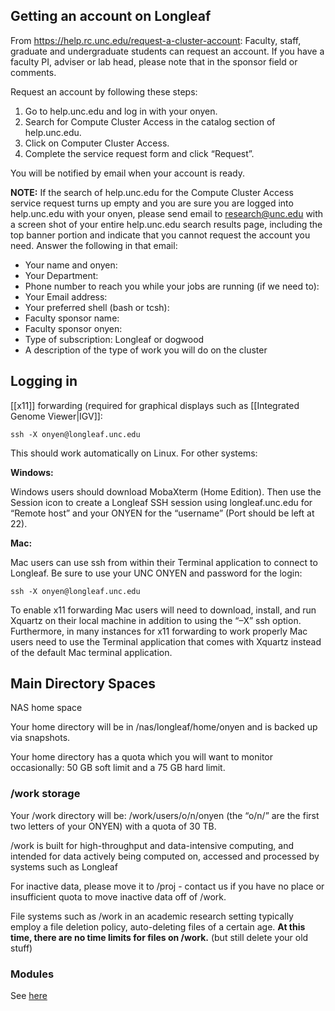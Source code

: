 ## Getting an account on Longleaf
From https://help.rc.unc.edu/request-a-cluster-account:
Faculty, staff, graduate and undergraduate students can request an account. If you have a faculty PI, adviser or lab head, please note that in the sponsor field or comments.

Request an account by following these steps:

1. Go to help.unc.edu and log in with your onyen.
2. Search for Compute Cluster Access in the catalog section of help.unc.edu.
3. Click on Computer Cluster Access.
4. Complete the service request form and click “Request”.

You will be notified by email when your account is ready.

**NOTE:** If the search of help.unc.edu for the Compute Cluster Access service request turns up empty and you are sure you are logged into help.unc.edu with your onyen, please send email to research@unc.edu with a screen shot of your entire help.unc.edu search results page, including the top banner portion and indicate that you cannot request the account you need. Answer the following in that email:
- Your name and onyen:
- Your Department:
- Phone number to reach you while your jobs are running (if we need to):
- Your Email address:
- Your preferred shell (bash or tcsh):
- Faculty sponsor name:
- Faculty sponsor onyen:
- Type of subscription: Longleaf or dogwood
- A description of the type of work you will do on the cluster

## Logging in

[[x11]] forwarding (required for graphical displays such as [[Integrated Genome Viewer|IGV]]:
```
ssh -X onyen@longleaf.unc.edu
```

This should work automatically on Linux. For other systems:

**Windows:**

Windows users should download MobaXterm (Home Edition). Then use the Session icon to create a Longleaf SSH session using longleaf.unc.edu for “Remote host” and your ONYEN for the “username” (Port should be left at 22).

**Mac:**

Mac users can use ssh from within their Terminal application to connect to Longleaf. Be sure to use your UNC ONYEN and password for the login:

```
ssh -X onyen@longleaf.unc.edu
```

To enable x11 forwarding Mac users will need to download, install, and run Xquartz on their local machine in addition to using the “–X” ssh option. Furthermore, in many instances for x11 forwarding to work properly Mac users need to use the Terminal application that comes with Xquartz instead of the default Mac terminal application.

## Main Directory Spaces

NAS home space

Your home directory will be in /nas/longleaf/home/onyen and is backed up via snapshots.

Your home directory has a quota which you will want to monitor occasionally: 50 GB soft limit and a 75 GB hard limit.

### /work storage

Your /work directory will be: /work/users/o/n/onyen (the “o/n/” are the first two letters of your ONYEN) with a quota of 30 TB.

/work is built for high-throughput and data-intensive computing, and intended for data actively being computed on, accessed and processed by systems such as Longleaf

For inactive data, please move it to /proj - contact us if you have no place or insufficient quota to move inactive data off of /work.

File systems such as /work in an academic research setting typically employ a file deletion policy, auto-deleting files of a certain age. **At this time, there are no time limits for files on /work.** (but still delete your old stuff)

### Modules
See [here](https://help.rc.unc.edu/modules)
